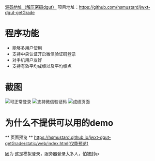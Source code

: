 [源码地址（解压密码dgut）][1]
项目地址：https://github.com/hsmustard/jwxt-dgut-getGrade
# 程序功能
- 能够多用户使用
- 支持中央认证开启微信验证码登录
- 对手机用户友好
- 支持有效平均成绩以及平均绩点
<!--more-->
# 截图
![可正常登录][2]
![支持微信验证码][3]
![成绩页面][4]

# 为什么不提供可以用的demo
** 页面预览 **
https://hsmustard.github.io/jwxt-dgut-getGrade/static/web/index.html(仅能预览)

因为 这是模拟登录，服务器登录太多人，怕被封ip


  [1]: https://hsmustard.github.io/jwxt-dgut-getGrade/jwxt.zip
  [2]: https://hsmus.top/usr/uploads/2019/04/3879226254.png
  [3]: https://hsmus.top/usr/uploads/2019/04/843637241.png
  [4]: https://hsmus.top/usr/uploads/2019/04/3003834706.jpg